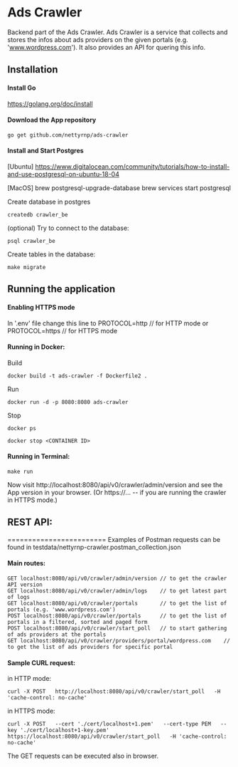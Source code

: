 Ads Crawler
========================
Backend part of the Ads Crawler.
Ads Crawler is a service that collects and stores the infos about ads providers on the given portals (e.g. 'www.wordpress.com'). It also provides an API for quering this info.

## Installation

#### Install Go
https://golang.org/doc/install

#### Download the App repository
```
go get github.com/nettyrnp/ads-crawler
```

#### Install and Start Postgres
[Ubuntu]
https://www.digitalocean.com/community/tutorials/how-to-install-and-use-postgresql-on-ubuntu-18-04

[MacOS]
brew postgresql-upgrade-database
brew services start postgresql

Create database in postgres
```
createdb crawler_be
```

(optional) Try to connect to the database:
```
psql crawler_be
```

Create tables in the database:
```
make migrate
```

## Running the application
#### Enabling HTTPS mode
In '.env' file change this line to
PROTOCOL=http   // for HTTP mode
or
PROTOCOL=https   // for HTTPS mode

#### Running in Docker:
Build
```
docker build -t ads-crawler -f Dockerfile2 .
```
Run
```
docker run -d -p 8080:8080 ads-crawler
```
Stop
```
docker ps

docker stop <CONTAINER ID>
```

#### Running in Terminal:
```
make run
```
Now visit http://localhost:8080/api/v0/crawler/admin/version and see the App version in your browser. 
(Or https://...  -- if you are running the crawler in HTTPS mode.)


## REST API:
========================
Examples of Postman requests can be found in testdata/nettyrnp-crawler.postman_collection.json

#### Main routes:
    GET localhost:8080/api/v0/crawler/admin/version // to get the crawler API version
    GET localhost:8080/api/v0/crawler/admin/logs    // to get latest part of logs
    GET localhost:8080/api/v0/crawler/portals       // to get the list of portals (e.g. 'www.wordpress.com')
    POST localhost:8080/api/v0/crawler/portals      // to get the list of portals in a filtered, sorted and paged form
    POST localhost:8080/api/v0/crawler/start_poll   // to start gathering of ads providers at the portals
    GET localhost:8080/api/v0/crawler/providers/portal/wordpress.com    // to get the list of ads providers for specific portal


#### Sample CURL request:
in HTTP mode:
```
curl -X POST   http://localhost:8080/api/v0/crawler/start_poll   -H 'cache-control: no-cache'
```
in HTTPS mode:
```
curl -X POST   --cert './cert/localhost+1.pem'   --cert-type PEM   --key './cert/localhost+1-key.pem'   https://localhost:8080/api/v0/crawler/start_poll   -H 'cache-control: no-cache'
```
The GET requests can be executed also in browser.

 
